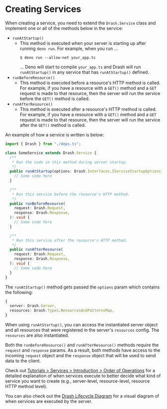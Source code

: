 # Creating Services

When creating a service, you need to extend the `Drash.Service` class and
implement one or all of the methods below in the service:

- `runAtStartup()`
  - This method is executed when your server is starting up after running
    `deno run`. For example, when you run ...
    ```text
    $ deno run --allow-net your_app.ts
    ```
    ... Deno will start to compile `your_app.ts` and Drash will run
    `runAtStartup()` in any service that has `runAtStartup()` defined.
- `runBeforeResource()`
  - This method is executed before a resource's HTTP method is called. For
    example, if you have a resource with a `GET()` method and a `GET` request is
    made to that resource, then the server will run the service before the
    `GET()` method is called.
- `runAfterResource()`
  - This method is executed after a resource's HTTP method is called. For
    example, if you have a resource with a `GET()` method and a `GET` request is
    made to that resource, then the server will run the service after the
    `GET()` method is called.

An example of how a service is written is below:

```typescript
import { Drash } from "./deps.ts";

class SomeService extends Drash.Service {
  /**
   * Run the code in this method during server startup.
   */
  public runAtStartup(options: Drash.Interfaces.IServiceStartupOptions): void {
    // Some code here
  }

  /**
   * Run this service before the resource's HTTP method.
   */
  public runBeforeResource(
    request: Drash.Request,
    response: Drash.Response,
  ): void {
    // Some code here
  }

  /**
   * Run this service after the resource's HTTP method.
   */
  public runAfterResource(
    request: Drash.Request,
    response: Drash.Response,
  ): void {
    // Some code here
  }
}
```

The `runAtStartup()` method gets passed the `options` param which contains the
following:

```typescript
{
  server: Drash.Server,
  resources: Drash.Types.ResourcesAndPatternsMap,
}
```

When using `runAtStartup()`, you can access the instantiated server object and
all resources that were registered in the server's `resources` config. The
`resources` are also instantiated.

Both the `runBeforeResource()` and `runAfterResource()` methods require the
`request` and `response` params. As a result, both methods have access to the
incoming `request` object and the `response` object that will be used to send
data to the client.

Check out
[Tutorials > Services > Introduction > Order of Operations](/drash/v2.x/tutorials/services/introduction#order-of-operations)
for a detailed explanation of when services execute to better decide what kind
of service you want to create (e.g., server-level, resource-level, resource HTTP
method level).

You can also check out the
[Drash Lifecycle Diagram](/drash/v2.x/getting-started/lifecycle-diagram) for a
visual diagram of when services are executed by the server.
